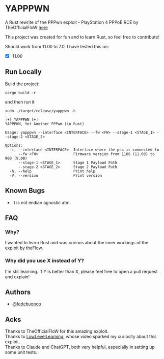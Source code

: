
# YAPPPWN

A Rust rewrite of the PPPwn exploit - PlayStation 4 PPPoE RCE by TheOfficialFloW [here](https://github.com/TheOfficialFloW/PPPwn)  

This project was created for fun and to learn Rust, so feel free to contribute!

Should work from 11.00 to 7.0.
I have tested this on:
- [X] 11.00 

## Run Locally

Build the project:

```
cargo build -r
```

and then run it

```
sudo ./target/release/yapppwn -h                                                                                                                                                      

[+] YAPPPWN [+]
YAPPPWN, Yet Another PPPwn (in Rust)

Usage: yapppwn --interface <INTERFACE> --fw <FW> --stage-1 <STAGE_1> --stage-2 <STAGE_2>

Options:
  -i, --interface <INTERFACE>  Interface where the ps4 is connected to
      --fw <FW>                Firmware version from 1100 (11.00) to 900 (9.00)
      --stage-1 <STAGE_1>      Stage 1 Payload Path
      --stage-2 <STAGE_2>      Stage 2 Payload Path
  -h, --help                   Print help
  -V, --version                Print version
```

## Known Bugs
- It is not endian agnostic atm.

## FAQ
### Why?
I wanted to learn Rust and was curious about the inner workings of the exploit by theFlow.

### Why did you use X instead of Y?  
I'm still learning. If Y is better than X, please feel free to open a pull request and explain!

## Authors

- [@fedebuonco](https://www.github.com/fedebuonco)

## Acks
Thanks to TheOfficialFloW for this amazing exploit.  
Thanks to [LowLevelLearning](https://www.youtube.com/lowlevellearning), whose video sparked my curiosity about this exploit.  
Thanks to Claude and ChatGPT, both very helpful, especially in setting up some unit tests.  
